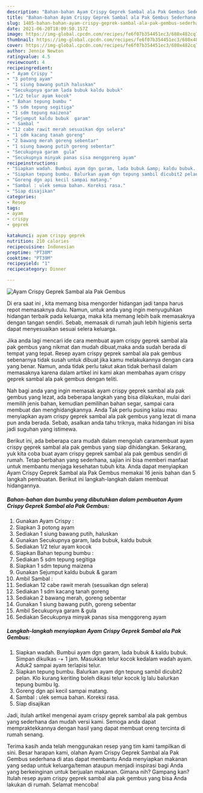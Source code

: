 ```yaml
---
description: "Bahan-bahan Ayam Crispy Geprek Sambal ala Pak Gembus Sederhana Untuk Jualan"
title: "Bahan-bahan Ayam Crispy Geprek Sambal ala Pak Gembus Sederhana Untuk Jualan"
slug: 1405-bahan-bahan-ayam-crispy-geprek-sambal-ala-pak-gembus-sederhana-untuk-jualan
date: 2021-06-20T18:09:50.157Z
image: https://img-global.cpcdn.com/recipes/fe6f07b354451ec3/680x482cq70/ayam-crispy-geprek-sambal-ala-pak-gembus-foto-resep-utama.jpg
thumbnail: https://img-global.cpcdn.com/recipes/fe6f07b354451ec3/680x482cq70/ayam-crispy-geprek-sambal-ala-pak-gembus-foto-resep-utama.jpg
cover: https://img-global.cpcdn.com/recipes/fe6f07b354451ec3/680x482cq70/ayam-crispy-geprek-sambal-ala-pak-gembus-foto-resep-utama.jpg
author: Jennie Newton
ratingvalue: 4.5
reviewcount: 4
recipeingredient:
- " Ayam Crispy "
- "3 potong ayam"
- "1 siung bawang putih haluskan"
- "Secukupnya garam lada bubuk kaldu bubuk"
- "1/2 telur ayam kocok"
- " Bahan tepung bumbu "
- "5 sdm tepung segitiga"
- "1 sdm tepung maizena"
- "Sejumput kaldu bubuk  garam"
- " Sambal "
- "12 cabe rawit merah sesuaikan dgn selera"
- "1 sdm kacang tanah goreng"
- "2 bawang merah goreng sebentar"
- "1 siung bawang putih goreng sebentar"
- "Secukupnya garam  gula"
- "Secukupnya minyak panas sisa menggoreng ayam"
recipeinstructions:
- "Siapkan wadah. Bumbui ayam dgn garam, lada bubuk &amp; kaldu bubuk. Simpan dikulkas -+ 1 jam. Masukkan telur kocok kedalam wadah ayam. Aduk2 sampai ayam terlapisi telur."
- "Siapkan tepung bumbu. Balurkan ayam dgn tepung sambil dicubit2 pelan. Klo kurang keriting boleh dikasi telur kocok lg lalu balurkan tepung bumbu lg."
- "Goreng dgn api kecil sampai matang."
- "Sambal : ulek semua bahan. Koreksi rasa."
- "Siap disajikan"
categories:
- Resep
tags:
- ayam
- crispy
- geprek

katakunci: ayam crispy geprek 
nutrition: 210 calories
recipecuisine: Indonesian
preptime: "PT38M"
cooktime: "PT39M"
recipeyield: "1"
recipecategory: Dinner

---
```



![Ayam Crispy Geprek Sambal ala Pak Gembus](https://img-global.cpcdn.com/recipes/fe6f07b354451ec3/680x482cq70/ayam-crispy-geprek-sambal-ala-pak-gembus-foto-resep-utama.jpg)

Di era  saat ini , kita memang bisa mengorder hidangan jadi tanpa harus repot memasaknya dulu. Namun, untuk anda yang ingin menyuguhkan hidangan terbaik pada keluarga, maka kita memang lebih baik memasaknya dengan tangan sendiri. Sebab, memasak di rumah jauh lebih higienis serta dapat menyesuaikan sesuai selera keluarga.

Jika anda lagi mencari ide cara membuat ayam crispy geprek sambal ala pak gembus yang nikmat dan mudah dibuat,maka anda sudah berada di tempat yang tepat. Resep ayam crispy geprek sambal ala pak gembus  sebenarnya tidak susah untuk dibuat jika kamu melakukannya dengan cara yang benar. Namun, anda tidak perlu takut akan tidak berhasil dalam memasaknya 
karena dalam artikel ini kami akan membahas ayam crispy geprek sambal ala pak gembus dengan teliti.  



Nah bagi anda yang ingin memasak ayam crispy geprek sambal ala pak gembus yang lezat, ada beberapa langkah yang bisa dilakukan, mulai dari memilih jenis bahan, kemudian pemilihan bahan segar, sampai cara membuat dan menghidangkannya. Anda Tak perlu pusing kalau mau menyiapkan ayam crispy geprek sambal ala pak gembus yang lezat di mana pun anda berada. Sebab, asalkan anda  tahu triknya, maka hidangan ini bisa jadi suguhan yang istimewa.

Berikut ini, ada beberapa cara mudah dalam mengolah caramembuat ayam crispy geprek sambal ala pak gembus yang siap dihidangkan. Sekarang, yuk kita coba buat ayam crispy geprek sambal ala pak gembus sendiri di rumah. Tetap berbahan yang sederhana, sajian ini bisa memberi manfaat untuk membantu menjaga kesehatan tubuh kita. Anda dapat menyiapkan Ayam Crispy Geprek Sambal ala Pak Gembus memakai 16 jenis bahan dan 5 langkah pembuatan. Berikut ini langkah-langkah dalam membuat hidangannya.

<!--inarticleads1-->

##### Bahan-bahan dan bumbu yang dibutuhkan dalam pembuatan Ayam Crispy Geprek Sambal ala Pak Gembus:

1. Gunakan  Ayam Crispy :
1. Siapkan 3 potong ayam
1. Sediakan 1 siung bawang putih, haluskan
1. Gunakan Secukupnya garam, lada bubuk, kaldu bubuk
1. Sediakan 1/2 telur ayam kocok
1. Siapkan  Bahan tepung bumbu :
1. Sediakan 5 sdm tepung segitiga
1. Siapkan 1 sdm tepung maizena
1. Gunakan Sejumput kaldu bubuk &amp; garam
1. Ambil  Sambal :
1. Sediakan 12 cabe rawit merah (sesuaikan dgn selera)
1. Sediakan 1 sdm kacang tanah goreng
1. Sediakan 2 bawang merah, goreng sebentar
1. Gunakan 1 siung bawang putih, goreng sebentar
1. Ambil Secukupnya garam &amp; gula
1. Sediakan Secukupnya minyak panas sisa menggoreng ayam




<!--inarticleads2-->

##### Langkah-langkah menyiapkan Ayam Crispy Geprek Sambal ala Pak Gembus:

1. Siapkan wadah. Bumbui ayam dgn garam, lada bubuk &amp; kaldu bubuk. Simpan dikulkas -+ 1 jam. Masukkan telur kocok kedalam wadah ayam. Aduk2 sampai ayam terlapisi telur.
1. Siapkan tepung bumbu. Balurkan ayam dgn tepung sambil dicubit2 pelan. Klo kurang keriting boleh dikasi telur kocok lg lalu balurkan tepung bumbu lg.
1. Goreng dgn api kecil sampai matang.
1. Sambal : ulek semua bahan. Koreksi rasa.
1. Siap disajikan




Jadi, itulah artikel mengenai  ayam crispy geprek sambal ala pak gembus  yang sederhana dan mudah versi kami. Semoga anda dapat mempraktekkannya dengan hasil yang dapat membuat oreng tercinta di rumah senang. 

Terima kasih anda telah menggunakan resep yang tim kami tampilkan di sini. Besar harapan kami, olahan  Ayam Crispy Geprek Sambal ala Pak Gembus sederhana di atas dapat membantu Anda menyiapkan makanan yang sedap untuk keluarga/teman ataupun menjadi inspirasi bagi Anda yang berkeinginan untuk berjualan makanan. Gimana nih? Gampang kan? Itulah resep ayam crispy geprek sambal ala pak gembus yang bisa Anda lakukan di rumah. Selamat mencoba!

